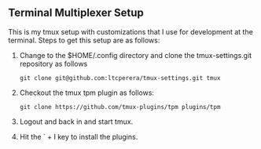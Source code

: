 ## Terminal Multiplexer Setup

This is my tmux setup with customizations that I use for development at the terminal. Steps to get this setup are as follows:

1. Change to the $HOME/.config directory and clone the tmux-settings.git repository as follows

   ```
   git clone git@github.com:ltcperera/tmux-settings.git tmux
   ```

2. Checkout the tmux tpm plugin as follows:

   ```
   git clone https://github.com/tmux-plugins/tpm plugins/tpm
   ```

3. Logout and back in and start tmux.

4. Hit the ` + I key to install the plugins.
